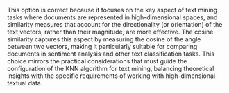 This option is correct because it focuses on the key aspect of text mining tasks where documents are represented in high-dimensional spaces, and similarity measures that account for the directionality (or orientation) of the text vectors, rather than their magnitude, are more effective. The cosine similarity captures this aspect by measuring the cosine of the angle between two vectors, making it particularly suitable for comparing documents in sentiment analysis and other text classification tasks. This choice mirrors the practical considerations that must guide the configuration of the KNN algorithm for text mining, balancing theoretical insights with the specific requirements of working with high-dimensional textual data.